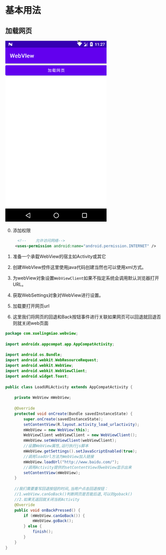 # 基本用法

## 加载网页

![web-view-load-url](web_view-basic-images/web-view-load-url.gif)

0. 添加权限

   ```xml
     <!--    允许访问网络-->
    <uses-permission android:name="android.permission.INTERNET" />
   ```

   

1. 准备一个承载WebView的宿主如Activity或其它

2. 创建WebVIew控件这里使用java代码创建当然也可以使用xml方式。

3. 为webView对象设置`WebViewClient`如果不指定系统会调用默认浏览器打开URL。

4. 获取WebSettings对象对WebView进行设置。

5. 加载要打开网页url

6. 这里我们将网页的回退和Back按钮事件进行关联如果网页可以回退就回退否则就关闭web页面

````java
package com.xuelingmiao.webview;

import androidx.appcompat.app.AppCompatActivity;

import android.os.Bundle;
import android.webkit.WebResourceRequest;
import android.webkit.WebView;
import android.webkit.WebViewClient;
import android.widget.Toast;

public class LoadURLActivity extends AppCompatActivity {

    private WebView mWebView;

    @Override
    protected void onCreate(Bundle savedInstanceState) {
        super.onCreate(savedInstanceState);
        setContentView(R.layout.activity_load_urlactivity);
        mWebView = new WebView(this);
        WebViewClient webViewClient = new WebViewClient();
        mWebView.setWebViewClient(webViewClient);
        //设置WebView属性,运行执行js脚本
        mWebView.getSettings().setJavaScriptEnabled(true);
        //调用loadUrl方法为WebView加入链接
        mWebView.loadUrl("http://www.baidu.com/");
        //调用Activity提供的setContentView将webView显示出来
        setContentView(mWebView);
    }

    //我们需要重写回退按钮的时间,当用户点击回退按钮：
    //1.webView.canGoBack()判断网页是否能后退,可以则goback()
    //2.如果无返回就关闭当前Activity
    @Override
    public void onBackPressed() {
        if (mWebView.canGoBack()) {
            mWebView.goBack();
        } else {
            finish();
        }
    }
}
````





